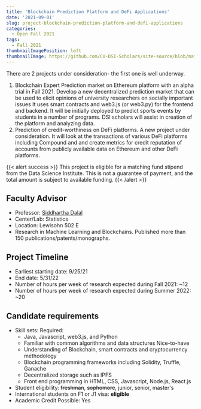 ```yaml
---
title: 'Blockchain Prediction Platform and DeFi Applications'
date: '2021-09-01'
slug: project-blockchain-prediction-platform-and-defi-applications
categories:
  - Open Fall 2021
tags:
  - Fall 2021
thumbnailImagePosition: left
thumbnailImage: https://github.com/CU-DSI-Scholars/site-source/blob/main/static/img/cryptocurrencies.png?raw=true
---
```

There are 2 projects under consideration- the first one is well underway. 

<!--more-->

1. Blockchain Expert Prediction market on Ethereum platform with an alpha trial in Fall 2021.  Develop a new  decentralized prediction market that can be used to elicit opinions of university researchers on socially important issues It uses smart contracts and web3.js (or web3.py) for the frontend and backend. It will be initially deployed to predict sports events by students in a number of programs. DSI scholars will assist in creation of the platform and analyzing data. 
2. Prediction of credit-worthiness on DeFi platforms. A new project under consideration. It  will look at the transactions of various DeFi platforms including Compound and and create metrics for credit reputation of accounts from publicly available data on Ethereum and other DeFi platforms.

{{< alert success >}}
This project is eligible for a matching fund stipend from the Data Science Institute. This is not a guarantee of payment, and the total amount is subject to available funding.
{{< /alert >}}

## Faculty Advisor
+ Professor: [Siddhartha Dalal](http://stat.columbia.edu/department-directory/name/siddhartha-dalal/)
+ Center/Lab: Statistics
+ Location: Lewisohn 502 E
+ Research in Machine Learning and Blockchains. Published more than 150 publications/patents/monographs.

## Project Timeline
+ Earliest starting date: 9/25/21
+ End date: 5/31/22
+ Number of hours per week of research expected during Fall 2021: ~12
+ Number of hours per week of research expected during Summer 2022: ~20

## Candidate requirements
+ Skill sets: 
  Required: 
  - Java, Javascript, web3.js, and Python
  - Familiar with common algorithms and data structures
  Nice-to-have
  - Understanding of Blockchain, smart contracts and cryptocurrency methodology
  - Blockchain programming frameworks including Solidity, Truffle, Ganache
  - Decentralized storage such as IPFS
  - Front end programming in HTML, CSS, Javascript, Node.js, React.js
+ Student eligibility: ~~freshman~~, ~~sophomore~~, junior, senior, master's
+ International students on F1 or J1 visa: **eligible**
+ Academic Credit Possible: Yes

